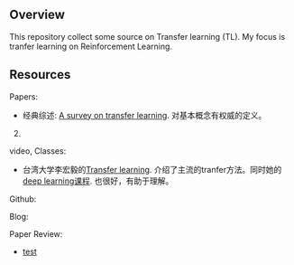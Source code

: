 ## Overview
This repository collect some source on Transfer learning (TL). My focus is tranfer learning on Reinforcement Learning.

## Resources

Papers:
- 经典综述: [A survey on transfer learning](https://mega.nz/#!hapCXZjQ!p9PpMK0VYWy6Li7QBZ3eVDgaHYUc1MewRFMcjfXAA7s). 对基本概念有权威的定义。
2.



video, Classes:
- 台湾大学李宏毅的[Transfer learning](https://www.youtube.com/watch?v=qD6iD4TFsdQ). 介绍了主流的tranfer方法。同时她的[deep learning课程](http://speech.ee.ntu.edu.tw/~tlkagk/index.html). 也很好，有助于理解。


Github:


Blog:


Paper Review:
- [test](https://github.com/yuchen8807/Machine-learning_TAMS/blob/master/doc/paper%20review.md)
